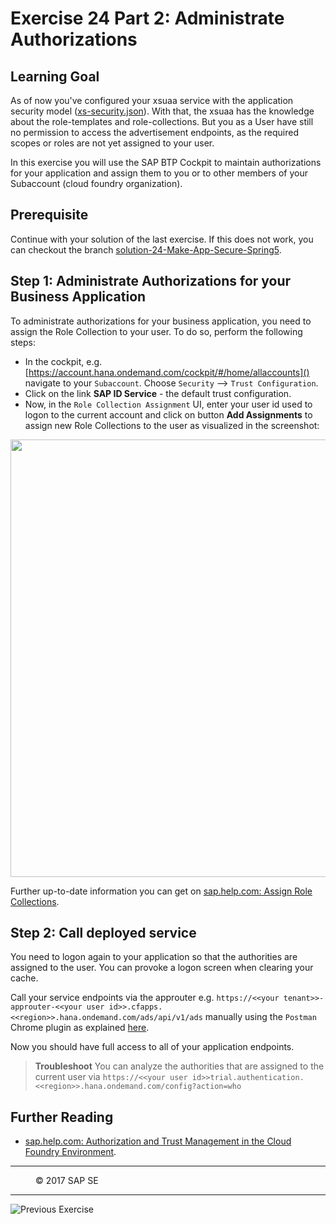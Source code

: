 # Exercise 24 Part 2: Administrate Authorizations

## Learning Goal
As of now you've configured your xsuaa service with the application security model ([xs-security.json](https://github.com/SAP/cloud-bulletinboard-ads/blob/solution-24-Make-App-Secure/security/xs-security.json)). With that, the xsuaa has the knowledge about the role-templates and role-collections. But you as a User have still no permission to access the advertisement endpoints, as the required scopes or roles are not yet assigned to your user.

In this exercise you will use the SAP BTP Cockpit to maintain authorizations for your application and assign them to you or to other members of your Subaccount (cloud foundry organization).

## Prerequisite
Continue with your solution of the last exercise. If this does not work, you can checkout the branch [solution-24-Make-App-Secure-Spring5](https://github.com/SAP/cloud-bulletinboard-ads/tree/solution-24-Make-App-Secure-Spring5).


## Step 1: Administrate Authorizations for your Business Application
To administrate authorizations for your business application, you need to assign the Role Collection to your user. To do so,  perform the following steps:

- In the cockpit, e.g. [https://account.hana.ondemand.com/cockpit/#/home/allaccounts]() navigate to your `Subaccount`. Choose `Security` --> `Trust Configuration`.
- Click on the link **SAP ID Service** - the default trust configuration. 
- Now, in the `Role Collection Assignment` UI, enter your user id used to logon to the current account and click on button **Add Assignments** to assign new Role Collections to the user as visualized in the screenshot:

<img src="/Security/images/CockpitRoleCollectionAssignToUser.png" width="700">  

Further up-to-date information you can get on [sap.help.com: Assign Role Collections](https://help.sap.com/viewer/65de2977205c403bbc107264b8eccf4b/Cloud/en-US/9e1bf57130ef466e8017eab298b40e5e.html).


## Step 2: Call deployed service
You need to logon again to your application so that the authorities are assigned to the user. You can provoke a logon screen when clearing your cache. 

Call your service endpoints via the approuter e.g. `https://<<your tenant>>-approuter-<<your user id>>.cfapps.<<region>>.hana.ondemand.com/ads/api/v1/ads` manually using the `Postman` Chrome plugin as explained [here](/Security/Exercise_24_MakeYourApplicationSecure.md#call-deployed-service).

Now you should have full access to all of your application endpoints.


> **Troubleshoot**
> You can analyze the authorities that are assigned to the current user via `https://<<your user id>>trial.authentication.<<region>>.hana.ondemand.com/config?action=who`


## Further Reading
- [sap.help.com: Authorization and Trust Management in the Cloud Foundry Environment](https://help.sap.com/viewer/65de2977205c403bbc107264b8eccf4b/Cloud/en-US/6373bb7a96114d619bfdfdc6f505d1b9.html).

***
<dl>
  <dd>
  <div class="footer">&copy; 2017 SAP SE</div>
  </dd>
</dl>
<hr>
<a href="Exercise_24_MakeYourApplicationSecure.md">
  <img align="left" alt="Previous Exercise">
</a>
